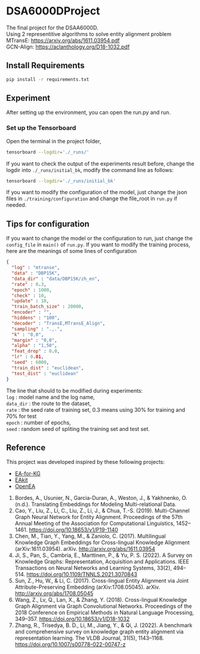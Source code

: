 # DSA6000DProject

The final project for the DSAA6000D.\
Using 2 representitive algorithms to solve entity alignment problem\
MTransE: <https://arxiv.org/abs/1611.03954.pdf>\
GCN-Align: <https://aclanthology.org/D18-1032.pdf>

## Install Requirements

```bash
pip install -r requirements.txt
```

## Experiment

After setting up the environment, you can open the run.py and run.

### Set up the Tensorboard

Open the terminal in the project folder,

```bash
tensorboard --logdir='./_runs/'
```

If you want to check the output of the experiments result before, change the logdir into `./_runs/initial_bk`, modify the command line as follows:

```bash
tensorboard --logdir='./_runs/initial_bk'
```

If you want to modify the configuration of the model, just change the json files in `./training/configuration` and change the file_root in `run.py` if needed.

## Tips for configuration

If you want to change the model or the configuration to run, just change the `config_file` in `main()` of `run.py`.
If you want to modify the training process, here are the meanings of some lines of configuration

```json
{
  "log" : "mtranse",
  "data" : "DBP15K",
  "data_dir" : "data/DBP15K/zh_en",
  "rate" : 0.3,
  "epoch" : 1000,
  "check" : 10,
  "update" : 10,
  "train_batch_size" : 20000,
  "encoder" : "",
  "hiddens" : "100",
  "decoder" : "TransE,MTransE_Align",
  "sampling" : ".,.",
  "k" : "0,0",
  "margin" : "0,0",
  "alpha" : "1,50",
  "feat_drop" : 0.0,
  "lr" : 0.01,
  "seed" : 6000,
  "train_dist" : "euclidean",
  "test_dist" : "euclidean"
}
```

The line that should to be modified during experiments:\
`log` : model name and the log name,\
`data_dir` : the route to the dataset,\
`rate` : the seed rate of training set, 0.3 means using 30% for training and 70% for test\
`epoch` : number of epochs,\
`seed` : random seed of spliting the training set and test set.

## Reference

This project was developed inspired by these following projects:

- [EA-for-KG](https://github.com/ruizhang-ai/EA_for_KG)
- [EAkit](https://github.com/THU-KEG/EAkit)
- [OpenEA](https://github.com/nju-websoft/OpenEA)

1. Bordes, A., Usunier, N., Garcia-Duran, A., Weston, J., & Yakhnenko, O. (n.d.). Translating Embeddings for Modeling Multi-relational Data.
2. Cao, Y., Liu, Z., Li, C., Liu, Z., Li, J., & Chua, T.-S. (2019). Multi-Channel Graph Neural Network for Entity Alignment. Proceedings of the 57th Annual Meeting of the Association for Computational Linguistics, 1452–1461. <https://doi.org/10.18653/v1/P19-1140>
3. Chen, M., Tian, Y., Yang, M., & Zaniolo, C. (2017). Multilingual Knowledge Graph Embeddings for Cross-lingual Knowledge Alignment (arXiv:1611.03954). arXiv. <http://arxiv.org/abs/1611.03954>
4. Ji, S., Pan, S., Cambria, E., Marttinen, P., & Yu, P. S. (2022). A Survey on Knowledge Graphs: Representation, Acquisition and Applications. IEEE Transactions on Neural Networks and Learning Systems, 33(2), 494–514. <https://doi.org/10.1109/TNNLS.2021.3070843>
5. Sun, Z., Hu, W., & Li, C. (2017). Cross-lingual Entity Alignment via Joint Attribute-Preserving Embedding (arXiv:1708.05045). arXiv. <http://arxiv.org/abs/1708.05045>
6. Wang, Z., Lv, Q., Lan, X., & Zhang, Y. (2018). Cross-lingual Knowledge Graph Alignment via Graph Convolutional Networks. Proceedings of the 2018 Conference on Empirical Methods in Natural Language Processing, 349–357. <https://doi.org/10.18653/v1/D18-1032>
7. Zhang, R., Trisedya, B. D., Li, M., Jiang, Y., & Qi, J. (2022). A benchmark and comprehensive survey on knowledge graph entity alignment via representation learning. The VLDB Journal, 31(5), 1143–1168. <https://doi.org/10.1007/s00778-022-00747-z>